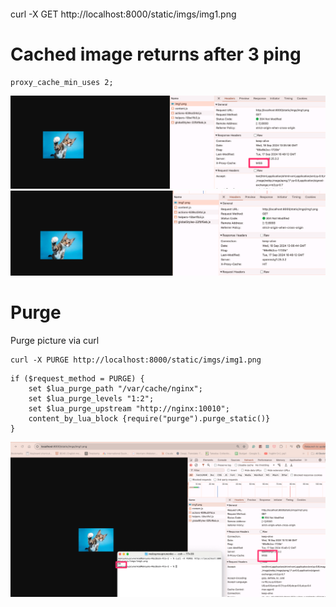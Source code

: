 ```
```
curl -X GET http://localhost:8000/static/imgs/img1.png

# Cached image returns after 3 ping

```
proxy_cache_min_uses 2;
```

![img.png](img.png)
![img_1.png](img_1.png)

# Purge
Purge picture via curl
```commandline
curl -X PURGE http://localhost:8000/static/imgs/img1.png
```
```nginx configuration
if ($request_method = PURGE) {
    set $lua_purge_path "/var/cache/nginx";
    set $lua_purge_levels "1:2";
    set $lua_purge_upstream "http://nginx:10010";
    content_by_lua_block {require("purge").purge_static()}
}
```

![img_2.png](img_2.png)